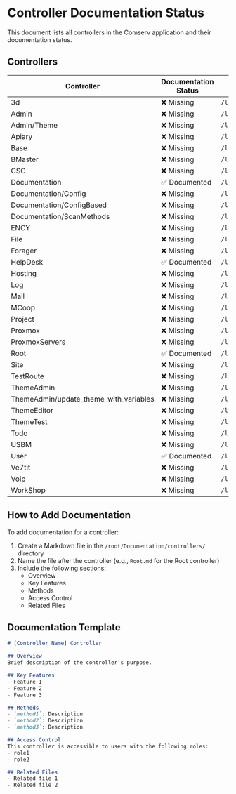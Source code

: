 # Controller Documentation Status

This document lists all controllers in the Comserv application and their documentation status.

## Controllers

| Controller | Documentation Status | Path |
|------------|---------------------|------|
| 3d | ❌ Missing | `/lib/Comserv/Controller/3d.pm` |
| Admin | ❌ Missing | `/lib/Comserv/Controller/Admin.pm` |
| Admin/Theme | ❌ Missing | `/lib/Comserv/Controller/Admin/Theme.pm` |
| Apiary | ❌ Missing | `/lib/Comserv/Controller/Apiary.pm` |
| Base | ❌ Missing | `/lib/Comserv/Controller/Base.pm` |
| BMaster | ❌ Missing | `/lib/Comserv/Controller/BMaster.pm` |
| CSC | ❌ Missing | `/lib/Comserv/Controller/CSC.pm` |
| Documentation | ✅ Documented | `/lib/Comserv/Controller/Documentation.pm` |
| Documentation/Config | ❌ Missing | `/lib/Comserv/Controller/Documentation/Config.pm` |
| Documentation/ConfigBased | ❌ Missing | `/lib/Comserv/Controller/Documentation/ConfigBased.pm` |
| Documentation/ScanMethods | ❌ Missing | `/lib/Comserv/Controller/Documentation/ScanMethods.pm` |
| ENCY | ❌ Missing | `/lib/Comserv/Controller/ENCY.pm` |
| File | ❌ Missing | `/lib/Comserv/Controller/File.pm` |
| Forager | ❌ Missing | `/lib/Comserv/Controller/Forager.pm` |
| HelpDesk | ✅ Documented | `/lib/Comserv/Controller/HelpDesk.pm` |
| Hosting | ❌ Missing | `/lib/Comserv/Controller/Hosting.pm` |
| Log | ❌ Missing | `/lib/Comserv/Controller/Log.pm` |
| Mail | ❌ Missing | `/lib/Comserv/Controller/Mail.pm` |
| MCoop | ❌ Missing | `/lib/Comserv/Controller/MCoop.pm` |
| Project | ❌ Missing | `/lib/Comserv/Controller/Project.pm` |
| Proxmox | ❌ Missing | `/lib/Comserv/Controller/Proxmox.pm` |
| ProxmoxServers | ❌ Missing | `/lib/Comserv/Controller/ProxmoxServers.pm` |
| Root | ✅ Documented | `/lib/Comserv/Controller/Root.pm` |
| Site | ❌ Missing | `/lib/Comserv/Controller/Site.pm` |
| TestRoute | ❌ Missing | `/lib/Comserv/Controller/TestRoute.pm` |
| ThemeAdmin | ❌ Missing | `/lib/Comserv/Controller/ThemeAdmin.pm` |
| ThemeAdmin/update_theme_with_variables | ❌ Missing | `/lib/Comserv/Controller/ThemeAdmin/update_theme_with_variables.pm` |
| ThemeEditor | ❌ Missing | `/lib/Comserv/Controller/ThemeEditor.pm` |
| ThemeTest | ❌ Missing | `/lib/Comserv/Controller/ThemeTest.pm` |
| Todo | ❌ Missing | `/lib/Comserv/Controller/Todo.pm` |
| USBM | ❌ Missing | `/lib/Comserv/Controller/USBM.pm` |
| User | ✅ Documented | `/lib/Comserv/Controller/User.pm` |
| Ve7tit | ❌ Missing | `/lib/Comserv/Controller/Ve7tit.pm` |
| Voip | ❌ Missing | `/lib/Comserv/Controller/Voip.pm` |
| WorkShop | ❌ Missing | `/lib/Comserv/Controller/WorkShop.pm` |

## How to Add Documentation

To add documentation for a controller:

1. Create a Markdown file in the `/root/Documentation/controllers/` directory
2. Name the file after the controller (e.g., `Root.md` for the Root controller)
3. Include the following sections:
   - Overview
   - Key Features
   - Methods
   - Access Control
   - Related Files

## Documentation Template

```markdown
# [Controller Name] Controller

## Overview
Brief description of the controller's purpose.

## Key Features
- Feature 1
- Feature 2
- Feature 3

## Methods
- `method1`: Description
- `method2`: Description
- `method3`: Description

## Access Control
This controller is accessible to users with the following roles:
- role1
- role2

## Related Files
- Related file 1
- Related file 2
```